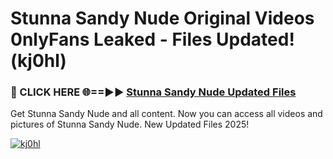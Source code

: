 # Stunna Sandy Nude Original Videos 0nlyFans Leaked - Files Updated! (kj0hl)

<h3>🔴 CLICK HERE 🌐==►► <a href="https://tinyurl.com/yrmya6cz" rel="nofollow">Stunna Sandy Nude Updated Files</a></h3>

Get Stunna Sandy Nude and all content. Now you can access all videos and pictures of Stunna Sandy Nude. New Updated Files 2025!

[![kj0hl](https://i.imgur.com/FMdXYCs.gif)](https://tinyurl.com/yrmya6cz)
